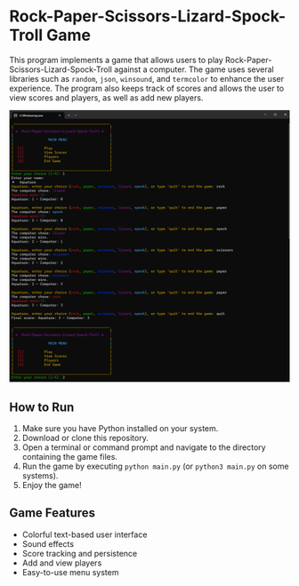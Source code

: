 # Rock-Paper-Scissors-Lizard-Spock-Troll Game

This program implements a game that allows users to play Rock-Paper-Scissors-Lizard-Spock-Troll against a computer. The game uses several libraries such as `random`, `json`, `winsound`, and `termcolor` to enhance the user experience. The program also keeps track of scores and allows the user to view scores and players, as well as add new players.

![Game Demo](/demo.png)

## How to Run

1. Make sure you have Python installed on your system.
2. Download or clone this repository.
3. Open a terminal or command prompt and navigate to the directory containing the game files.
4. Run the game by executing `python main.py` (or `python3 main.py` on some systems).
5. Enjoy the game!

## Game Features

- Colorful text-based user interface
- Sound effects
- Score tracking and persistence
- Add and view players
- Easy-to-use menu system
